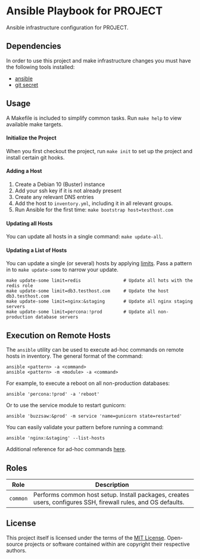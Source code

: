 # Ansible Playbook for PROJECT
Ansible infrastructure configuration for PROJECT.


## Dependencies
In order to use this project and make infrastructure changes you must have the following tools installed:

* [ansible](https://docs.ansible.com/ansible/latest/installation_guide/intro_installation.html)
* [git secret](https://git-secret.io/installation)


## Usage
A Makefile is included to simplify common tasks. Run `make help` to view available make targets.

#### Initialize the Project
When you first checkout the project, run `make init` to set up the project and install certain git hooks.

#### Adding a Host
1. Create a Debian 10 (Buster) instance
2. Add your ssh key if it is not already present
3. Create any relevant DNS entries
4. Add the host to `inventory.yml`, including it in all relevant groups.
5. Run Ansible for the first time: `make bootstrap host=testhost.com`

#### Updating all Hosts
You can update all hosts in a single command: `make update-all`.

#### Updating a List of Hosts
You can update a single (or several) hosts by applying [limits](https://docs.ansible.com/ansible/latest/user_guide/intro_patterns.html). Pass a pattern in to `make update-some` to narrow your update.

    make update-some limit=redis                # Update all hots with the redis role
    make update-some limit=db3.testhost.com     # Update the host db3.testhost.com
    make update-some limit=nginx:&staging       # Update all nginx staging servers
    make update-some limit=percona:!prod        # Update all non-production database servers

## Execution on Remote Hosts
The `ansible` utility can be used to execute ad-hoc commands on remote hosts in inventory. The general format of the command:

    ansible <pattern> -a <command>
    ansible <pattern> -m <module> -a <command>

For example, to execute a reboot on all non-production databases:

    ansible 'percona:!prod' -a 'reboot'

Or to use the service module to restart gunicorn:

    ansible 'buzzsaw:&prod' -m service 'name=gunicorn state=restarted'

You can easily validate your pattern before running a command:

    ansible 'nginx:&staging' --list-hosts

Additional reference for ad-hoc commands [here](https://docs.ansible.com/ansible/latest/user_guide/intro_adhoc.html).


## Roles
| Role | Description |
|------|-------------|
| `common` | Performs common host setup. Install packages, creates users, configures SSH, firewall rules, and OS defaults.


## License
This project itself is licensed under the terms of the [MIT License](LICENSE).
Open-source projects or software contained within are copyright their respective authors.
